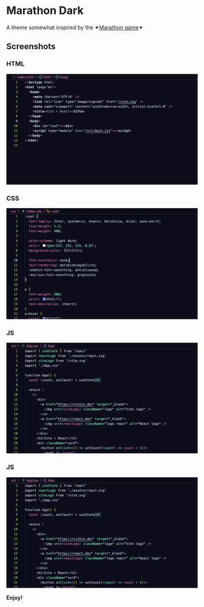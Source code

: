# Marathon Dark

A theme somewhat inspired by the ✦[Marathon game](https://www.marathonthegame.com/)✦

## Screenshots

### HTML
![html code preview](html.png)

### CSS
![css code preview](css.png)

### JS
![javascript code preview](js.png)

### JS
![javascript code preview](https://raw.githubusercontent.com/King-Kyle/marathon-dark/main/js.png)

**Enjoy!**
